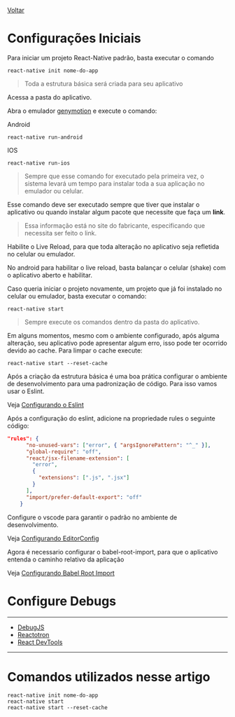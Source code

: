 [Voltar](/Readme.md)

# Configurações Iniciais

Para iniciar um projeto React-Native padrão, basta executar o comando

```
react-native init nome-do-app
```

> Toda a estrutura básica será criada para seu aplicativo

Acessa a pasta do aplicativo.

Abra o emulador [genymotion](/src/mobile/genymotion.md) e execute o comando:

Android

```
react-native run-android
```

IOS

```
react-native run-ios
```

> Sempre que esse comando for executado pela primeira vez, o sistema levará um tempo para instalar toda a sua aplicação no emulador ou celular.

Esse comando deve ser executado sempre que tiver que instalar o aplicativo ou quando instalar algum pacote que necessite que faça um **link**.

> Essa informação está no site do fabricante, especificando que necessita ser feito o link.

Habilite o Live Reload, para que toda alteração no aplicativo seja refletida no celular ou emulador.

No android para habilitar o live reload, basta balançar o celular (shake) com o aplicativo aberto e habilitar.

Caso queria iniciar o projeto novamente, um projeto que já foi instalado no celular ou emulador, basta executar o comando:

```
react-native start
```

> Sempre execute os comandos dentro da pasta do aplicativo.

Em alguns momentos, mesmo com o ambiente configurado, após alguma alteração, seu aplicativo pode apresentar algum erro, isso pode ter ocorrido devido ao cache. Para limpar o cache execute:

```
react-native start --reset-cache
```

Após a criação da estrutura básica é uma boa prática configurar o ambiente de desenvolvimento para uma padronização de código. Para isso vamos usar o Eslint.

Veja [Configurando o Eslint](/src/eslint.md)

Após a configuração do eslint, adicione na propriedade rules o seguinte código:

```json
"rules": {
      "no-unused-vars": ["error", { "argsIgnorePattern": "^_" }],
      "global-require": "off",
      "react/jsx-filename-extension": [
        "error",
        {
          "extensions": [".js", ".jsx"]
        }
      ],
      "import/prefer-default-export": "off"
    }
```

Configure o vscode para garantir o padrão no ambiente de desenvolvimento.

Veja [Configurando EditorConfig](/src/editorConfig.md)

Agora é necessario configurar o babel-root-import, para que o aplicativo entenda o caminho relativo da aplicação

Veja [Configurando Babel Root Import](/src/mobile/babelrootimport.md)

# Configure Debugs

---

- [DebugJS](/src/mobile/debugjs.md)
- [Reactotron](/src/mobile/reactotron.md)
- [React DevTools](/src/mobile/devtools.md)

---

# Comandos utilizados nesse artigo

```
react-native init nome-do-app
react-native start
react-native start --reset-cache
```
